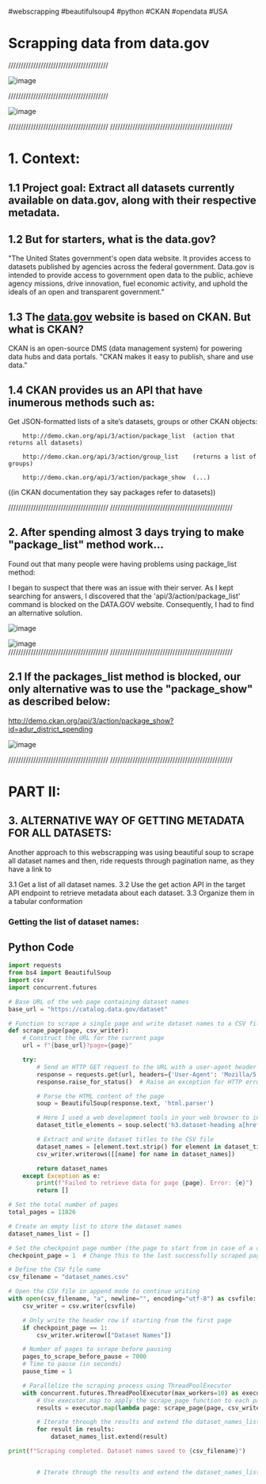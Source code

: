  #webscrapping #beautifulsoup4 #python #CKAN #opendata #USA
# Scrapping data from data.gov

//////////////////////////////////////// 

![image](https://github.com/datajoedata/data_extraction_nasa_hackaton2023/assets/116616136/d3033658-8818-4825-a329-1c7545e5a894)

//////////////////////////////////////// 

![image](https://github.com/datajoedata/data_extraction_nasa_hackaton2023/assets/116616136/7c602d68-211e-4185-a645-c2f02108651a)

//////////////////////////////////////// /////////////////////////////////////////////////
# 1. Context:


## 1.1 Project goal: Extract all datasets currently available on data.gov, along with their respective metadata.  

## 1.2 But for starters, what is the data.gov?  
"The United States government's open data website. It provides access to datasets published by agencies across the federal government. Data.gov is intended to provide access to government open data to the public, achieve agency missions, drive innovation, fuel economic activity, and uphold the ideals of an open and transparent government."

## 1.3 The [data.gov](https://data.gov) website is based on CKAN. But what is CKAN?
CKAN is an open-source DMS (data management system) for powering data hubs and data portals. "CKAN makes it easy to publish, share and use data."

## 1.4 CKAN provides us an API that have inumerous methods such as: 

   Get JSON-formatted lists of a site’s datasets, groups or other CKAN objects: 

        http://demo.ckan.org/api/3/action/package_list  (action that returns all datasets)

        http://demo.ckan.org/api/3/action/group_list    (returns a list of groups)
        
        http://demo.ckan.org/api/3/action/package_show  (...) 
        
 ((in CKAN documentation they say packages refer to datasets))   
    
//////////////////////////////////////// /////////////////////////////////////////////////

## 2. After spending almost 3 days trying to make "package_list" method work...

Found out that many people were having problems using package_list method: 

I began to suspect that there was an issue with their server. As I kept searching for answers, I discovered that the 'api/3/action/package_list' command is blocked on the DATA.GOV website. Consequently, I had to find an alternative solution.  

![image](https://github.com/datajoedata/data_extraction_nasa_hackaton2023/assets/116616136/4130a549-6f73-4a14-a25d-191f4016998a)  

  
![image](https://github.com/datajoedata/data_extraction_nasa_hackaton2023/assets/116616136/bd7aaa71-9340-4664-a60e-ff098bea3f7b)  
//////////////////////////////////////// /////////////////////////////////////////////////  



## 2.1 If the packages_list method is blocked, our only alternative was to use the "package_show" as described below:

http://demo.ckan.org/api/3/action/package_show?id=adur_district_spending

![image](https://github.com/datajoedata/data_extraction_nasa_hackaton2023/assets/116616136/294275b0-bf3c-4384-a1f0-da7dae5a9f2e)









//////////////////////////////////////// /////////////////////////////////////////////////
# PART II:
## 3. ALTERNATIVE WAY OF GETTING METADATA FOR ALL DATASETS: 
Another approach to this webscrapping was using beautiful soup to scrape all dataset names and then, ride requests through pagination name, as they have a link to  
 
 3.1 Get a list of all dataset names. 
 3.2 Use the get action API in the target API endpoint to retrieve metadata about each dataset.
 3.3 Organize them in a tabular conformation

### Getting the list of dataset names: 

## Python Code

```python
import requests
from bs4 import BeautifulSoup
import csv
import concurrent.futures

# Base URL of the web page containing dataset names
base_url = "https://catalog.data.gov/dataset"

# Function to scrape a single page and write dataset names to a CSV file
def scrape_page(page, csv_writer):
    # Construct the URL for the current page
    url = f"{base_url}?page={page}"

    try:
        # Send an HTTP GET request to the URL with a user-agent header
        response = requests.get(url, headers={'User-Agent': 'Mozilla/5.0'})
        response.raise_for_status()  # Raise an exception for HTTP errors

        # Parse the HTML content of the page
        soup = BeautifulSoup(response.text, 'html.parser')

        # Here I used a web development tools in your web browser to inspect the web page's HTML structure. You can typically do this by right-clicking on the page and selecting "Inspect" or pressing Ctrl + Shift + I or Cmd + Option + I on your keyboard. Dataset titles Mention that you used web development tools in your web browser to inspect the web page's HTML structure. You can typically do this by right-clicking on the page and selecting "Inspect" or pressing Ctrl + Shift + I or Cmd + Option + I on your keyboard.
        dataset_title_elements = soup.select('h3.dataset-heading a[href^="/dataset/"]')

        # Extract and write dataset titles to the CSV file
        dataset_names = [element.text.strip() for element in dataset_title_elements]
        csv_writer.writerows([[name] for name in dataset_names])

        return dataset_names
    except Exception as e:
        print(f"Failed to retrieve data for page {page}. Error: {e}")
        return []

# Set the total number of pages
total_pages = 11826

# Create an empty list to store the dataset names
dataset_names_list = []

# Set the checkpoint page number (the page to start from in case of a crash)
checkpoint_page = 1  # Change this to the last successfully scraped page

# Define the CSV file name
csv_filename = "dataset_names.csv"

# Open the CSV file in append mode to continue writing
with open(csv_filename, "a", newline="", encoding="utf-8") as csvfile:
    csv_writer = csv.writer(csvfile)

    # Only write the header row if starting from the first page
    if checkpoint_page == 1:
        csv_writer.writerow(["Dataset Names"])

    # Number of pages to scrape before pausing
    pages_to_scrape_before_pause = 7000
    # Time to pause (in seconds)
    pause_time = 1

    # Parallelize the scraping process using ThreadPoolExecutor
    with concurrent.futures.ThreadPoolExecutor(max_workers=10) as executor:
        # Use executor.map to apply the scrape_page function to each page concurrently
        results = executor.map(lambda page: scrape_page(page, csv_writer), range(checkpoint_page, total_pages + 1))

        # Iterate through the results and extend the dataset_names_list
        for result in results:
            dataset_names_list.extend(result)

print(f"Scraping completed. Dataset names saved to {csv_filename}")


        # Iterate through the results and extend the dataset_names_list
